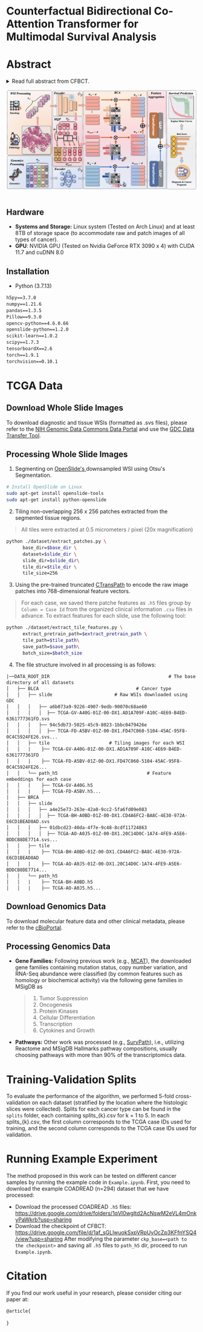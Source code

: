 
<h1>Counterfactual Bidirectional Co-Attention Transformer for Multimodal Survival Analysis</h1>

# Abstract

<details>
<summary> Read full abstract from CFBCT.

![main_figure](figs/main.png)

</summary>

Applying deep learning to predict patient survival outcomes using histological whole-slide images (WSIs) and genomic data is challenging due to the morphological and transcriptomic heterogeneity present in the tumor microenvironment. Current state-of-the-art models often display learning biases, primarily because the genomic knowledge used to guide directional feature extraction from WSIs may be non-critical or incomplete. This results in a suboptimal and sometimes myopic understanding of the overall pathological landscape, potentially overlooking crucial histological insights. To tackle these challenges, we propose the CounterFactual Bidirectional Co-Attention Transformer framework. By integrating a bidirectional co-attention layer, our framework fosters effective feature interactions between the different modalities and ensuring consistent identification of prognostic features from WSIs. Crucially, by employing counterfactual reasoning, our model quantifies multimodal survival analysis as causal relationships, thereby directly addressing and reducing bias effects, allowing for the examination of 'what-if' scenarios and providing a more robust understanding of feature relationships and their impact on survival outcomes. The improvement over this method is demonstrated by an average performance improvement of 1.9\%. Validated across eight diverse cancer benchmark datasets from The Cancer Genome Atlas (TCGA), our framework marks a significant advancement in overcoming the inherent limitations of current histology-genomic model learning approaches. Our code is released at https://github.com/.

</details>

## Hardware

- **Systems and Storage:** Linux system (Tested on Arch Linux) and at least 8TB of storage space (to accommodate raw and patch images of all types of cancer).
- **GPU**: NVIDIA GPU (Tested on Nvidia GeForce RTX 3090 x 4) with CUDA 11.7 and cuDNN 8.0

## Installation

- Python (3.7.13)
```txt
h5py==3.7.0
numpy==1.21.6
pandas==1.3.5
Pillow==9.3.0
opencv-python==4.6.0.66
openslide-python==1.2.0
scikit-learn==1.0.2
scipy==1.7.3
tensorboardX==2.6
torch==1.9.1
torchvision==0.10.1
```

# TCGA Data

## Download  Whole Slide Images

To download diagnostic and tissue WSIs (formatted as .svs files), please refer to the [NIH Genomic Data Commons Data Portal](https://portal.gdc.cancer.gov/) and use the [GDC Data Transfer Tool](https://docs.gdc.cancer.gov/Data_Transfer_Tool/Users_Guide/Data_Download_and_Upload/).

## Processing Whole Slide Images

1.  Segmenting on [OpenSlide's ](https://openslide.org/api/python/) downsampled WSI using Otsu's Segmentation. 

```bash
# Install OpenSlide on Linux
sudo apt-get install openslide-tools
sudo apt-get install python-openslide
```

2. Tiling non-overlapping 256 x 256 patches extracted from the segmented tissue regions.

>  All tiles were extracted at 0.5 micrometers / pixel (20x magnification)


```bash
python ./dataset/extract_patches.py \
      base_dir=$base_dir \
      dataset=$slide_dir \
      slide_dir=$slide_dir\
      tile_dir=$tile_dir \
      tile_size=256
```

3. Using  the pre-trained truncated [CTransPath]( https://github.com/Xiyue-Wang/TransPath) to encode the raw image patches into 768-dimensional feature vectors.

>  For each case, we saved there patche features as `.h5` files group by `Column = Case Id` from the organized clinical information `.csv` files in advance.  To extract features for each slide, use the following tool:

```bash
python ./dataset/extract_tile_features.py \
      extract_pretrain_path=$extract_pretrain_path \
      tile_path=$tile_path\
      save_path=$save_path\
      batch_size=$batch_size
```

4. The file structure involved in all processing is as follows:

````
|──DATA_ROOT_DIR 											# The base directory of all datasets
│   ├── BLCA                 					# Cancer type
│   │   ├── slide                   	# Raw WSIs downloaded using GDC
│   │   │   ├── a6b073a9-9226-4907-9edb-90070c68ae60
│   │   │   │  ├── TCGA-GV-A40G-01Z-00-DX1.AD1A709F-A10C-4E69-B4ED-6361777361FD.svs
│   │   │   ├── 94c5db73-5025-45c9-8023-1bbc0479426e
│   │   │   │  ├── TCGA-FD-A5BV-01Z-00-DX1.FD47C060-5104-45AC-95F8-0C4C5924FE26.svs...
│   │   ├── tile                      # Tiling images for each WSI
│   │   |    ├── TCGA-GV-A40G-01Z-00-DX1.AD1A709F-A10C-4E69-B4ED-6361777361FD
│   │   |    ├── TCGA-FD-A5BV-01Z-00-DX1.FD47C060-5104-45AC-95F8-0C4C5924FE26...
│   │   └── path_h5    								# Feature embeddings for each case
│   │   |    ├── TCGA-GV-A40G.h5
│   │   |    ├── TCGA-FD-A5BV.h5...
│   ├── BRCA                
│   │   ├── slide                   
│   │   │   ├── a4e25e73-263e-42a0-9cc2-5fa6fd09e083
│   │   │   │  ├── TCGA-BH-A0BD-01Z-00-DX1.CD4A6FC2-BA8C-4E30-972A-E6CD1BEAD8AD.svs
│   │   │   ├── 01dbcd23-40da-4f7e-9c48-8cdf11724863
│   │   │   │  ├── TCGA-AO-A0J5-01Z-00-DX1.20C14D0C-1A74-4FE9-A5E6-BDDCB8DE7714.svs...
│   │   ├── tile                      
│   │   |    ├── TCGA-BH-A0BD-01Z-00-DX1.CD4A6FC2-BA8C-4E30-972A-E6CD1BEAD8AD
│   │   |    ├── TCGA-AO-A0J5-01Z-00-DX1.20C14D0C-1A74-4FE9-A5E6-BDDCB8DE7714...
│   │   └── path_h5    
│   │   |    ├── TCGA-BH-A0BD.h5
│   │   |    ├── TCGA-AO-A0J5.h5...
````



## Download  Genomics Data

To download molecular feature data and other clinical metadata, please refer to the [cBioPortal](https://www.cbioportal.org/).

## Processing Genomics Data

- **Gene Families:**  Following previous work (e.g., [MCAT](https://github.com/mahmoodlab/MCAT)), the downloaded gene families containing mutation status, copy number variation, and RNA-Seq abundance were classified (by common features such as homology or biochemical activity) via the following gene families in MSigDB as 

  > 1) Tumor Suppression
  > 2) Oncogenesis
  > 3) Protein Kinases
  > 4)  Cellular Differentiation
  > 5)  Transcription
  > 6)  Cytokines and Growth

- **Pathways:** Other work was processed (e.g., [SurvPath](https://github.com/mahmoodlab/SurvPath)), i.e., utilizing Reactome and MSigDB Hallmarks pathway compositions, usually choosing pathways with more than 90% of the transcriptomics data.


# Training-Validation Splits

To evaluate the performance of the algorithm, we performed 5-fold cross-validation on each dataset (stratified by the location where the histologic slices were collected). Splits for each cancer type can be found in the `splits` folder, each containing splits_{k}.csv for k = 1 to 5. In each splits_{k}.csv, the first column corresponds to the TCGA case IDs used for training, and the second column corresponds to the TCGA case IDs used for validation.

# Running Example Experiment
The method proposed in this work can be tested on different cancer samples by running the example code in `Example.ipynb`. First, you need to download the example COADREAD (n=294) dataset that we have processed:
- Download the processed COADREAD `.h5` files: https://drive.google.com/drive/folders/1qVl0wgItd2AcNswM2eVL4mOnkyPaWkrb?usp=sharing
- Download the checkpoint of CFBCT: https://drive.google.com/file/d/1af_sGLlwuokSxpVRpUyOcZp3KFfnYSQ4/view?usp=sharing
After modifying the parameter `ckp_base=<path to the checkpoint>` and saving all `.h5` files to `path_h5` dir, proceed to run `Example.ipynb`.

# Citation

If you find our work useful in your research, please consider citing our paper at:

```
@article{
 
}
```
